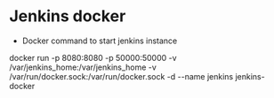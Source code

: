 # Jenkins docker
* Docker command to start jenkins instance

docker run -p 8080:8080 -p 50000:50000 -v /var/jenkins_home:/var/jenkins_home -v /var/run/docker.sock:/var/run/docker.sock -d --name jenkins jenkins-docker
